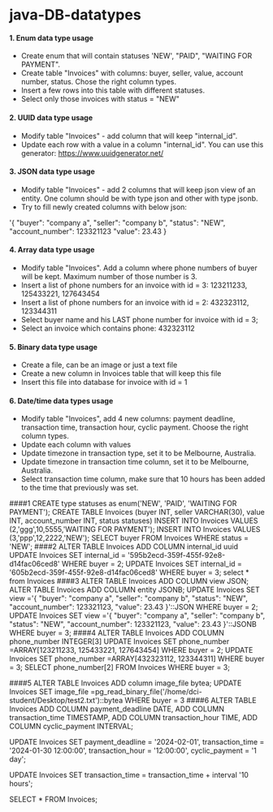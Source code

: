 # java-DB-datatypes

#### 1. Enum data type usage

- Create enum that will contain statuses 'NEW', "PAID", "WAITING FOR PAYMENT".
- Create table "Invoices" with columns: buyer, seller, value, account number, status. Chose the right column types.
- Insert a few rows into this table with different statuses.
- Select only those invoices with status = "NEW"

#### 2. UUID data type usage

- Modify table "Invoices" - add column that will keep "internal_id". 
- Update each row with a value in a column "internal_id". You can use this generator: https://www.uuidgenerator.net/

#### 3. JSON data type usage

- Modify table "Invoices" - add 2 columns that will keep json view of an entity. One column should be with type json and other with type jsonb.
- Try to fill newly created columns with below json:

'{
  "buyer": "company a",
  "seller": "company b",
  "status": "NEW",
  "account_number": 123321123
  "value": 23.43
}



#### 4. Array data type usage

- Modify table "Invoices". Add a column where phone numbers of buyer will be kept. Maximum number of those number is 3.
- Insert a list of phone numbers for an invoice with id = 3: 123211233, 125433221, 127643454
- Insert a list of phone numbers for an invoice with id = 2: 432323112, 123344311
- Select buyer name and his LAST phone number for invoice with id = 3;
- Select an invoice which contains phone: 432323112 

#### 5. Binary data type usage

- Create a file, can be an image or just a text file
- Create a new column in Invoices table that will keep this file
- Insert this file into database for invoice with id = 1


#### 6. Date/time data types usage

- Modify table "Invoices", add 4 new columns: payment deadline, transaction time, transaction hour, cyclic payment. Choose the right column types. 
- Update each column with values
- Update timezone in transaction type, set it to be Melbourne, Australia. 
- Update timezone in transaction time column, set it to be Melbourne, Australia. 
- Select transaction time column, make sure that 10 hours has been added to the time that previously was set.

####1
CREATE type statuses as enum('NEW', 'PAID', 'WAITING FOR PAYMENT');
CREATE TABLE Invoices (buyer INT, seller VARCHAR(30), value INT, account_number INT, status statuses)
INSERT INTO Invoices VALUES (2,'ggg',10,5555,'WAITING FOR PAYMENT');
INSERT INTO Invoices VALUES (3,'ppp',12,2222,'NEW');
SELECT buyer FROM Invoices WHERE status = 'NEW';
####2
ALTER TABLE Invoices ADD COLUMN internal_id uuid
UPDATE Invoices SET internal_id = '595b2ecd-359f-455f-92e8-d14fac06ced8' WHERE buyer = 2;
UPDATE Invoices SET internal_id = '605b2ecd-359f-455f-92e8-d14fac06ced8' WHERE buyer = 3;
select * from Invoices
####3
ALTER TABLE Invoices ADD COLUMN view JSON;
ALTER TABLE Invoices ADD COLUMN entity JSONB;
UPDATE Invoices SET view ='{ "buyer": "company a", "seller": "company b", "status": "NEW", "account_number": 123321123, "value": 23.43 }'::JSON
WHERE buyer = 2;
UPDATE Invoices SET view ='{ "buyer": "company a", "seller": "company b", "status": "NEW", "account_number": 123321123, "value": 23.43 }'::JSONB
WHERE buyer = 3;
####4
ALTER TABLE Invoices ADD COLUMN phone_number INTEGER[3]
UPDATE Invoices SET phone_number =ARRAY[123211233, 125433221, 127643454] WHERE buyer = 2;
UPDATE Invoices SET phone_number =ARRAY[432323112, 123344311] WHERE buyer = 3;
SELECT phone_number[2] FROM Invoices WHERE buyer = 3;

####5
ALTER TABLE Invoices ADD column image_file bytea;
UPDATE Invoices SET image_file =pg_read_binary_file('/home/dci-student/Desktop/test2.txt')::bytea WHERE buyer = 3
####6
ALTER TABLE Invoices
ADD COLUMN payment_deadline DATE,
ADD COLUMN transaction_time TIMESTAMP,
ADD COLUMN transaction_hour TIME,
ADD COLUMN cyclic_payment INTERVAL;

UPDATE Invoices SET
    payment_deadline = '2024-02-01',
    transaction_time = '2024-01-30 12:00:00',
    transaction_hour = '12:00:00',
    cyclic_payment = '1 day';
	
UPDATE Invoices SET
    transaction_time = transaction_time + interval '10 hours';
	
SELECT * FROM Invoices;
